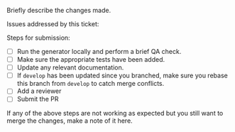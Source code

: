 Briefly describe the changes made.

Issues addressed by this ticket:

Steps for submission:
- [ ] Run the generator locally and perform a brief QA check.
- [ ] Make sure the appropriate tests have been added.
- [ ] Update any relevant documentation.
- [ ] If `develop` has been updated since you branched, make sure you rebase this branch from `develop` to catch merge conflicts.
- [ ] Add a reviewer
- [ ] Submit the PR

If any of the above steps are not working as expected but you still want to merge the changes, make a note of it here.
